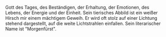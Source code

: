 Gott des Tages, des Beständigen, der Erhaltung, der Emotionen, des Lebens, der Energie und der Einheit.
Sein tierisches Abbild ist ein weißer Hirsch mir einem mächtigem Geweih. Er wird oft stolz auf einer Lichtung stehend dargestellt, auf die weite Lichtstrahlen einfallen.
Sein literarischer Name ist "Morgenfürst".